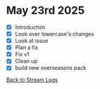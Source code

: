 # May 23rd 2025

 - [x] Introduction
 - [x] Look over lowercase's changes
 - [x] Look at issue
 - [x] Plan a fix
 - [x] Fix v1
 - [x] Clean up
 - [x] build new overseasons pack

 [Back to Stream Logs](%WEBPATH%/projects/streams/logs/)